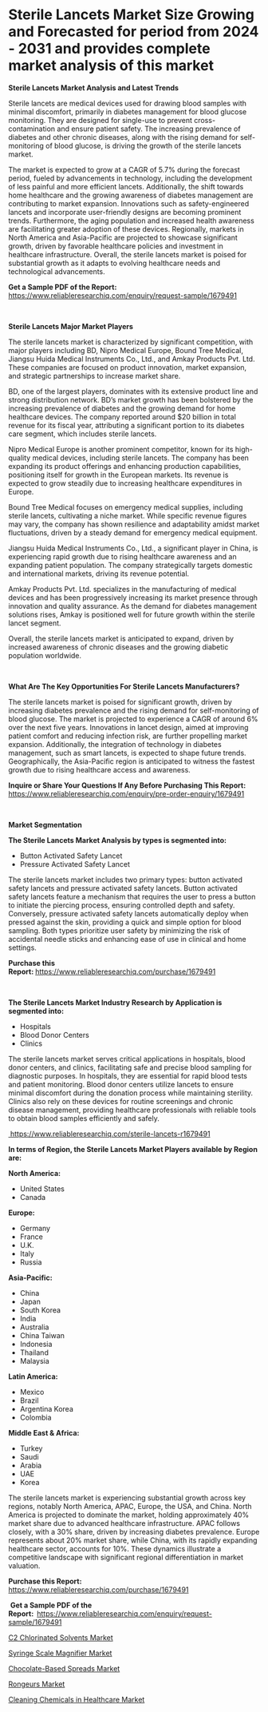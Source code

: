 <p><h1>Sterile Lancets Market Size Growing and Forecasted for period from 2024 - 2031 and provides complete market analysis of this market</h1></p><p><strong>Sterile Lancets Market Analysis and Latest Trends</strong></p>
<p><p>Sterile lancets are medical devices used for drawing blood samples with minimal discomfort, primarily in diabetes management for blood glucose monitoring. They are designed for single-use to prevent cross-contamination and ensure patient safety. The increasing prevalence of diabetes and other chronic diseases, along with the rising demand for self-monitoring of blood glucose, is driving the growth of the sterile lancets market.</p><p>The market is expected to grow at a CAGR of 5.7% during the forecast period, fueled by advancements in technology, including the development of less painful and more efficient lancets. Additionally, the shift towards home healthcare and the growing awareness of diabetes management are contributing to market expansion. Innovations such as safety-engineered lancets and incorporate user-friendly designs are becoming prominent trends. Furthermore, the aging population and increased health awareness are facilitating greater adoption of these devices. Regionally, markets in North America and Asia-Pacific are projected to showcase significant growth, driven by favorable healthcare policies and investment in healthcare infrastructure. Overall, the sterile lancets market is poised for substantial growth as it adapts to evolving healthcare needs and technological advancements.</p></p>
<p><strong>Get a Sample PDF of the Report:&nbsp;</strong> <a href="https://www.reliableresearchiq.com/enquiry/request-sample/1679491?utm_campaign=1132&utm_medium=2&utm_source=Github&utm_content=ia&utm_term=14102024&utm_id=sterile-lancets">https://www.reliableresearchiq.com/enquiry/request-sample/1679491</a></p>
<p>&nbsp;</p>
<p><strong>Sterile Lancets Major Market Players</strong></p>
<p><p>The sterile lancets market is characterized by significant competition, with major players including BD, Nipro Medical Europe, Bound Tree Medical, Jiangsu Huida Medical Instruments Co., Ltd., and Amkay Products Pvt. Ltd. These companies are focused on product innovation, market expansion, and strategic partnerships to increase market share.</p><p>BD, one of the largest players, dominates with its extensive product line and strong distribution network. BD’s market growth has been bolstered by the increasing prevalence of diabetes and the growing demand for home healthcare devices. The company reported around $20 billion in total revenue for its fiscal year, attributing a significant portion to its diabetes care segment, which includes sterile lancets.</p><p>Nipro Medical Europe is another prominent competitor, known for its high-quality medical devices, including sterile lancets. The company has been expanding its product offerings and enhancing production capabilities, positioning itself for growth in the European markets. Its revenue is expected to grow steadily due to increasing healthcare expenditures in Europe.</p><p>Bound Tree Medical focuses on emergency medical supplies, including sterile lancets, cultivating a niche market. While specific revenue figures may vary, the company has shown resilience and adaptability amidst market fluctuations, driven by a steady demand for emergency medical equipment.</p><p>Jiangsu Huida Medical Instruments Co., Ltd., a significant player in China, is experiencing rapid growth due to rising healthcare awareness and an expanding patient population. The company strategically targets domestic and international markets, driving its revenue potential.</p><p>Amkay Products Pvt. Ltd. specializes in the manufacturing of medical devices and has been progressively increasing its market presence through innovation and quality assurance. As the demand for diabetes management solutions rises, Amkay is positioned well for future growth within the sterile lancet segment. </p><p>Overall, the sterile lancets market is anticipated to expand, driven by increased awareness of chronic diseases and the growing diabetic population worldwide.</p></p>
<p>&nbsp;</p>
<p><strong>What Are The Key Opportunities For Sterile Lancets Manufacturers?</strong></p>
<p><p>The sterile lancets market is poised for significant growth, driven by increasing diabetes prevalence and the rising demand for self-monitoring of blood glucose. The market is projected to experience a CAGR of around 6% over the next five years. Innovations in lancet design, aimed at improving patient comfort and reducing infection risk, are further propelling market expansion. Additionally, the integration of technology in diabetes management, such as smart lancets, is expected to shape future trends. Geographically, the Asia-Pacific region is anticipated to witness the fastest growth due to rising healthcare access and awareness.</p></p>
<p><strong>Inquire or Share Your Questions If Any Before Purchasing This Report:</strong> <a href="https://www.reliableresearchiq.com/enquiry/pre-order-enquiry/1679491?utm_campaign=1132&utm_medium=2&utm_source=Github&utm_content=ia&utm_term=14102024&utm_id=sterile-lancets">https://www.reliableresearchiq.com/enquiry/pre-order-enquiry/1679491</a></p>
<p>&nbsp;</p>
<p><strong>Market Segmentation</strong></p>
<p><strong>The Sterile Lancets Market Analysis by types is segmented into:</strong></p>
<p><ul><li>Button Activated Safety Lancet</li><li>Pressure Activated Safety Lancet</li></ul></p>
<p><p>The sterile lancets market includes two primary types: button activated safety lancets and pressure activated safety lancets. Button activated safety lancets feature a mechanism that requires the user to press a button to initiate the piercing process, ensuring controlled depth and safety. Conversely, pressure activated safety lancets automatically deploy when pressed against the skin, providing a quick and simple option for blood sampling. Both types prioritize user safety by minimizing the risk of accidental needle sticks and enhancing ease of use in clinical and home settings.</p></p>
<p><strong>Purchase this Report:&nbsp;</strong><a href="https://www.reliableresearchiq.com/purchase/1679491?utm_campaign=1132&utm_medium=2&utm_source=Github&utm_content=ia&utm_term=14102024&utm_id=sterile-lancets">https://www.reliableresearchiq.com/purchase/1679491</a></p>
<p>&nbsp;</p>
<p><strong>The Sterile Lancets Market Industry Research by Application is segmented into:</strong></p>
<p><ul><li>Hospitals</li><li>Blood Donor Centers</li><li>Clinics</li></ul></p>
<p><p>The sterile lancets market serves critical applications in hospitals, blood donor centers, and clinics, facilitating safe and precise blood sampling for diagnostic purposes. In hospitals, they are essential for rapid blood tests and patient monitoring. Blood donor centers utilize lancets to ensure minimal discomfort during the donation process while maintaining sterility. Clinics also rely on these devices for routine screenings and chronic disease management, providing healthcare professionals with reliable tools to obtain blood samples efficiently and safely.</p></p>
<p><a href="https://www.reliableresearchiq.com/sterile-lancets-r1679491?utm_campaign=1132&utm_medium=2&utm_source=Github&utm_content=ia&utm_term=14102024&utm_id=sterile-lancets">&nbsp;https://www.reliableresearchiq.com/sterile-lancets-r1679491</a></p>
<p><strong>In terms of Region, the Sterile Lancets Market Players available by Region are:</strong></p>
<p>
    <p> <strong> North America: </strong>
        <ul>
            <li>United States</li>
            <li>Canada</li>
        </ul>
        </p> 
    <p> <strong> Europe: </strong>
        <ul>
            <li>Germany</li>
            <li>France</li>
            <li>U.K.</li>
            <li>Italy</li>
            <li>Russia</li>
        </ul>
        </p> 
    <p> <strong> Asia-Pacific: </strong>
        <ul>
            <li>China</li>
            <li>Japan</li>
            <li>South Korea</li>
            <li>India</li>
            <li>Australia</li>
            <li>China Taiwan</li>
            <li>Indonesia</li>
            <li>Thailand</li>
            <li>Malaysia</li>
        </ul>
        </p> 
    <p> <strong> Latin America: </strong>
        <ul>
            <li>Mexico</li>
            <li>Brazil</li>
            <li>Argentina Korea</li>
            <li>Colombia</li>
        </ul>
        </p> 
    <p> <strong> Middle East & Africa: </strong>
        <ul>
            <li>Turkey</li>
            <li>Saudi</li>
            <li>Arabia</li>
            <li>UAE</li>
            <li>Korea</li>
        </ul>
    </p>
    </p>
<p><p>The sterile lancets market is experiencing substantial growth across key regions, notably North America, APAC, Europe, the USA, and China. North America is projected to dominate the market, holding approximately 40% market share due to advanced healthcare infrastructure. APAC follows closely, with a 30% share, driven by increasing diabetes prevalence. Europe represents about 20% market share, while China, with its rapidly expanding healthcare sector, accounts for 10%. These dynamics illustrate a competitive landscape with significant regional differentiation in market valuation.</p></p>
<p><strong>Purchase this Report: </strong><a href="https://www.reliableresearchiq.com/purchase/1679491?utm_campaign=1132&utm_medium=2&utm_source=Github&utm_content=ia&utm_term=14102024&utm_id=sterile-lancets">https://www.reliableresearchiq.com/purchase/1679491</a></p>
<p>&nbsp;<strong>Get a Sample PDF of the Report:&nbsp;&nbsp;</strong><a href="https://www.reliableresearchiq.com/enquiry/request-sample/1679491?utm_campaign=1132&utm_medium=2&utm_source=Github&utm_content=ia&utm_term=14102024&utm_id=sterile-lancets">https://www.reliableresearchiq.com/enquiry/request-sample/1679491</a></p>
<p><strong></strong></p>
<p><p><a href="https://www.linkedin.com/pulse/c2-chlorinated-solvents-momentum-charting-141-cagr-path-2024-2031-0okme?trk=public_post_embed_feed-article-content&utm_campaign=1132&utm_medium=2&utm_source=Github&utm_content=ia&utm_term=14102024&utm_id=sterile-lancets">C2 Chlorinated Solvents Market</a></p><p><a href="https://github.com/loftinirkaakcsu/Market-Research-Report-List-1/blob/main/syringe-scale-magnifier-market.md?utm_campaign=1132&utm_medium=2&utm_source=Github&utm_content=ia&utm_term=14102024&utm_id=sterile-lancets">Syringe Scale Magnifier Market</a></p><p><a href="https://www.linkedin.com/pulse/chocolate-based-spreads-market-global-trends-forecast-2024-0slke?utm_campaign=1132&utm_medium=2&utm_source=Github&utm_content=ia&utm_term=14102024&utm_id=sterile-lancets">Chocolate-Based Spreads Market</a></p><p><a href="https://github.com/cliffxbwergin/Market-Research-Report-List-1/blob/main/rongeurs-market.md?utm_campaign=1132&utm_medium=2&utm_source=Github&utm_content=ia&utm_term=14102024&utm_id=sterile-lancets">Rongeurs Market</a></p><p><a href="https://www.linkedin.com/pulse/cleaning-chemicals-healthcare-market-emerging-trends-future-21crc?trk=public_post_embed_feed-article-content&utm_campaign=1132&utm_medium=2&utm_source=Github&utm_content=ia&utm_term=14102024&utm_id=sterile-lancets">Cleaning Chemicals in Healthcare Market</a></p></p>